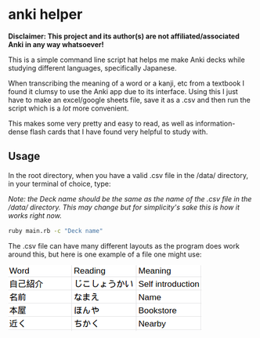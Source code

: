 # anki helper
__Disclaimer: This project and its author(s) are not affiliated/associated Anki in any way whatsoever!__

This is a simple command line script hat helps me make Anki decks while studying different languages, specifically Japanese.

When transcribing the meaning of a word or a kanji, etc from a textbook I found it clumsy to use the Anki app due to its interface. 
Using this I just have to make an excel/google sheets file, save it as a .csv and then run the script which is a *lot* more convenient. 

This makes some very pretty and easy to read, as well as information-dense flash cards that I have found very helpful to study with.

## Usage 
In the root directory, when you have a valid .csv file in the /data/ directory, in your terminal of choice, type:

*Note: the Deck name should be the same as the name of the .csv file in the /data/ directory. This may change but for simplicity's sake this is how it works right now.*
```bash 
ruby main.rb -c "Deck name" 
```
The .csv file can have many different layouts as the program does work around this, but here is one example of a file one might use: 

![](example.png)